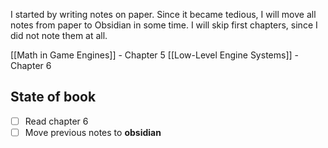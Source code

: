 I started by writing notes on paper. Since it became tedious, I will move all notes from paper to Obsidian in some time. I will skip first chapters, since I did not note them at all.

[[Math in Game Engines]] - Chapter 5
[[Low-Level Engine Systems]] - Chapter 6 

## State of book
- [ ] Read chapter 6
- [ ] Move previous notes to **obsidian**

